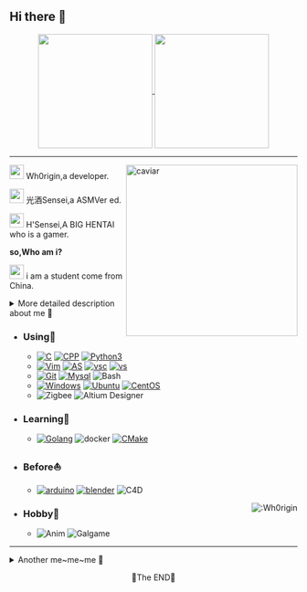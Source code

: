 ## Hi there 👋
<a href="https://github.com/anuraghazra/github-readme-stats">
  <p align="center">
    <img align="center" height="200px" src="https://github-readme-stats.vercel.app/api?username=Wh0rigin&theme=synthwave" />
    <img align="center" height="200px" src="https://github-readme-stats.vercel.app/api/top-langs/?username=Wh0rigin&theme=synthwave" />
  </p>
</a>

---

<a target="_blank">
  <img align="right" src="https://avatars.githubusercontent.com/u/66126744?s=400&u=de67fc880266027413fc08a0956b3be77532c9b7&v=4" width="300px" alt="caviar" title="caviar" />
</a>

<img src="https://img.moegirl.org.cn/common/c/cb/%E7%AC%91%E8%84%B8%E7%94%B7.jpg" width="25px"/> Wh0rigin,a developer.

<img src="https://img.moegirl.org.cn/common/c/cb/%E7%AC%91%E8%84%B8%E7%94%B7.jpg" width="25px"/> 光酒Sensei,a ASMVer ed.

<img src="https://img.moegirl.org.cn/common/c/cb/%E7%AC%91%E8%84%B8%E7%94%B7.jpg" width="25px"/> H'Sensei,A BIG HENTAI who is a gamer.

**so,Who am i?**

<img src="https://img.moegirl.org.cn/common/c/cb/%E7%AC%91%E8%84%B8%E7%94%B7.jpg" width="25px"/> i am a student come from China.

<details>
  <summary>More detailed description about me 💬</summary>
  
  * ⚠️ 施工中...
  
  * 👨🏻‍💻A student of the Internet of Things，💻Interested in Software develop.
    🌐Recent focus on backend.
  * 📚Participated in IoT competitions and maker competitions。
  * 🎬Interested in video editing,sometimes edit ASMV.
  
</details>

- ### Using🧐
    - [![C](https://img.shields.io/badge/-C-A8B9CC?style=flat-square&logo=C&logoColor=white)](https://github.com/Wh0rigin)  [![CPP](https://img.shields.io/badge/-C++-00599C?style=flat-square&logo=C%2B%2B&logoColor=white)](http://www.cplusplus.com/) [![Python3](https://img.shields.io/badge/-Python3-3776AB?style=flat-square&logo=Python&logoColor=white)](https://www.python.org/)
    -  [![Vim](https://img.shields.io/badge/-Vim-019733?style=flat-square&logo=Vim&logoColor=white)](https://www.vim.org/) [![AS](https://img.shields.io/badge/-Android%20Studio-A8B9CC?style=flat-square&logo=Android%20Studio&logoColor=white)](https://developer.android.google.cn/studio) [![vsc](https://img.shields.io/badge/-Visual%20Studio%20Code-007ACC?style=flat-square&logo=Visual%20Studio%20Code&logoColor=white)](https://code.visualstudio.com/) [![vs](https://img.shields.io/badge/-Visual%20Studio-5C2D91?style=flat-square&logo=Visual%20Studio&logoColor=white)](https://visualstudio.microsoft.com/) 
    - [![Git](https://img.shields.io/badge/-Git-f05032?style=flat-square&logo=git&logoColor=white)](https://git-scm.com/) [![Mysql](https://img.shields.io/badge/-MySQL-4479A1?style=flat-square&logo=MySQL&logoColor=white)](https://www.mysql.com/) ![Bash](https://img.shields.io/badge/-Bash-262577?style=flat-square&logo=Linux&logoColor=white)
    - [![Windows](https://img.shields.io/badge/Windows10-0078d7?style=flat-square&logo=windows&logoColor=fff)](https://blogs.windows.com/)  [![Ubuntu](https://img.shields.io/badge/-Ubuntu-E95420?style=flat-square&logo=Ubuntu&logoColor=white)](https://ubuntu.com/) [![CentOS](https://img.shields.io/badge/-CentOS-262577?style=flat-square&logo=CentOS&logoColor=white)](https://www.centos.org/)
    - ![Zigbee](https://img.shields.io/badge/CC2530-000000?style=flat-square&logo=Zigbee&logoColor=fff) ![Altium Designer](https://img.shields.io/badge/Altium%20Designer-FFCC00?style=flat-square&logo=Altium%20Designer&logoColor=black)
- ### Learning🌱
    - [![Golang](https://img.shields.io/badge/-Golang-00ADD8?style=flat-square&logo=GO&logoColor=white)](https://golang.google.cn/)  ![docker](https://img.shields.io/badge/-Docker-00ADD8?style=flat-square&logo=Docker&logoColor=white) [![CMake](https://img.shields.io/badge/-CMake-064F8C?style=flat-square&logo=CMake&logoColor=white)](https://cmake.org/)
- ### Before⛵
    - [![arduino](https://img.shields.io/badge/-Arduino-00ADD8?style=flat-square&logo=Arduino&logoColor=white)](https://www.arduino.cc/) [![blender](https://img.shields.io/badge/-Blender-E95420?style=flat-square&logo=Blender&logoColor=white)](https://www.blender.org/) ![C4D](https://img.shields.io/badge/-C4D-000000?style=flat-square&logo=Cinema4d&logoColor=white)

<img src="https://count.getloli.com/get/@Wh0rigin?theme=rule34" alt=":Wh0rigin" align="right" />

- ### Hobby👯
    - ![Anim](https://img.shields.io/badge/-Animation-0080ff?style=flat-square&logoColor=white) ![Galgame](https://img.shields.io/badge/-Galgame-FFCC00?style=flat-square&logoColor=white) 




---

<details>
  <summary>Another me~me~me 🌈</summary>
  <p align = "center">✨__They are all me__✨</p>
  <p align = "center">
    <a href="https://github.com/Wh0rigin" target="_blank" ><img align="center" src="https://img.shields.io/badge/dynamic/json?color=000000&label=GitHub&query=%24.data.totalSubs&suffix=%20followers&url=https%3A%2F%2Fapi.spencerwoo.com%2Fsubstats%2F%3Fsource%3Dgithub%26queryKey%3DWh0rigin"/></a>
    <a href="https://www.zhihu.com/people/guang-jiu-48-93" target="_blank" ><img align="center" src="https://img.shields.io/badge/dynamic/json?color=1E90FF&label=%E7%9F%A5%E4%B9%8E&query=%24.data.totalSubs&suffix=%20%E5%85%B3%E6%B3%A8%E8%80%85&url=https%3A%2F%2Fapi.spencerwoo.com%2Fsubstats%2F%3Fsource%3Dzhihu%26queryKey%3Dguang-jiu-48-93"/></a>
    <a href="https://blog.csdn.net/qq_33985931?spm=1000.2115.3001.5343" target="_blank"><img align="center" src="https://img.shields.io/badge/CSDN-Wh0taku-orange"/></a>
    <a href="https://leetcode-cn.com/u/wh0rigin/" target="_blank"><img align="center" src="https://img.shields.io/badge/Leetcode-Wh0rigin-yellow"/></a>
  </p>
  
  <b><p align="center">Take a look at my repositories and let's get in touch!</p></b>

  <details>
    <summary align="center">Well,I'm ⚠️__seldom__⚠️ to check EMail.</summary>
    <p align="center">📫 reach to Wh0Sensei@outlook.com</p>
  </details>
  <p align="center">📫 Perhaps,You can use the above platform to contact me!</p>
</details>

<p align="center">
🌸The END🌸
</p>



<!--
[![github](https://img.shields.io/badge/dynamic/json?color=000000&label=GitHub&query=%24.data.totalSubs&suffix=%20followers&url=https%3A%2F%2Fapi.spencerwoo.com%2Fsubstats%2F%3Fsource%3Dgithub%26queryKey%3DWh0rigin)](https://github.com/Wh0rigin)
-->


<!--
<p  align="center">
<img src="https://visitor-badge.laobi.icu/badge?page_id=Wh0rigin.Wh0rigin" alt="visitor badge"/>    
<p>
-->

<!--
**Wh0rigin/Wh0rigin** is a ✨ _special_ ✨ repository because its `README.md` (this file) appears on your GitHub profile.

Here are some ideas to get you started:

- 🔭 I’m currently working on ...
- 🌱 I’m currently learning ...
- 👯 I’m looking to collaborate on ...
- 🤔 I’m looking for help with ...
- 💬 Ask me about ...
- 📫 How to reach me: ...
- 😄 Pronouns: ...
- ⚡ Fun fact: ...
-->
